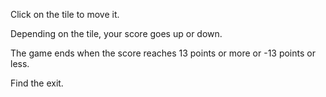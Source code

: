 Click on the tile to move it.

Depending on the tile, your score goes up or down.

The game ends when the score reaches 13 points or more or -13 points or less.

Find the exit.